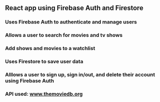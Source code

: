 
## React app using Firebase Auth and Firestore
### Uses Firebase Auth to authenticate and manage users
### Allows a user to search for movies and tv shows
### Add shows and movies to a watchlist
### Uses Firestore to save user data
### Alllows a user to sign up, sign in/out, and delete their account using Firebase Auth
### API used: www.themoviedb.org 